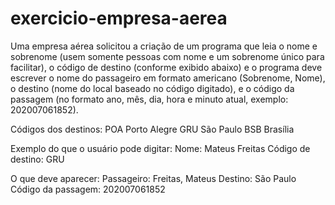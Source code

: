 # exercicio-empresa-aerea

Uma empresa aérea solicitou a criação de um programa que leia o nome e sobrenome
(usem somente pessoas com nome e um sobrenome único para facilitar), o código de
destino (conforme exibido abaixo) e o programa deve escrever o nome do passageiro em
formato americano (Sobrenome, Nome), o destino (nome do local baseado no código
digitado), e o código da passagem (no formato ano, mês, dia, hora e minuto atual, exemplo:
202007061852).

Códigos dos destinos:
POA 	Porto Alegre
GRU 	São Paulo
BSB 	Brasília

Exemplo do que o usuário pode digitar:
Nome: Mateus Freitas
Código de destino: GRU

O que deve aparecer:
Passageiro: Freitas, Mateus
Destino: São Paulo
Código da passagem: 202007061852
